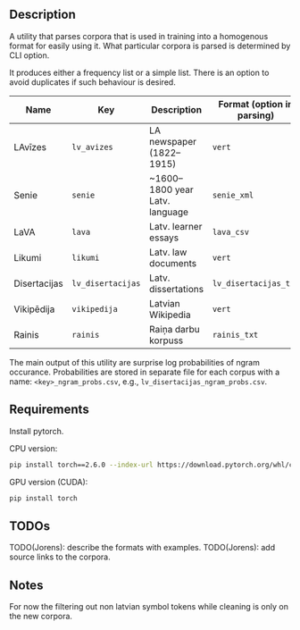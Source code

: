 ## Description

A utility that parses corpora that is used in training into a homogenous format
for easily using it. What particular corpora is parsed is determined by CLI
option.

It produces either a frequency list or a simple list. There is an option to
avoid duplicates if such behaviour is desired.

| Name            | Key               |  Description                   | Format (option in parsing) | Prob. computed?  |
|-----------------|-------------------|--------------------------------|----------------------------|------------------|
| LAvīzes         | `lv_avizes`       | LA newspaper (1822–1915)       | `vert`                     |        ✓         |
| Senie           | `senie`           | ~1600–1800 year Latv. language | `senie_xml`                |        x         |
| LaVA            | `lava`            | Latv. learner essays           | `lava_csv`                 |        x         |
| Likumi          | `likumi`          | Latv. law documents            | `vert`                     |        x         |
| Disertacijas    | `lv_disertacijas` | Latv. dissertations            | `lv_disertacijas_txt`      |        ✓         |
| Vikipēdija      | `vikipedija`      | Latvian Wikipedia              | `vert`                     |        ✓         |
| Rainis          | `rainis`          | Raiņa darbu korpuss            | `rainis_txt`               |        ✓         |


The main output of this utility are surprise log probabilities of ngram
occurance. Probabilities are stored in separate file for each corpus with a
name: `<key>_ngram_probs.csv`, e.g., `lv_disertacijas_ngram_probs.csv`. 

## Requirements

Install pytorch.

CPU version:

```bash
pip install torch==2.6.0 --index-url https://download.pytorch.org/whl/cpu
```

GPU version (CUDA):

```bash
pip install torch
```

## TODOs

TODO(Jorens): describe the formats with examples.
TODO(Jorens): add source links to the corpora.


## Notes

For now the filtering out non latvian symbol tokens while cleaning is only on the new corpora.


